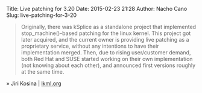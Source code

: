 Title: Live patching for 3.20
Date: 2015-02-23 21:28
Author: Nacho Cano
Slug: live-patching-for-3-20

> Originally, there was kSplice as a standalone project that implemented
> stop_machine()-based patching for the linux kernel. This project got
> later acquired, and the current owner is providing live patching as a
> proprietary service, without any intentions to have their
> implementation merged. Then, due to rising user/customer demand, both
> Red Hat and SUSE started working on their own implementation (not
> knowing about each other), and announced first versions roughly at the
> same time.

» Jiri Kosina | [lkml.org][]

  [lkml.org]: https://lkml.org/lkml/2015/2/9/534
    "Live patching for 3.20"
